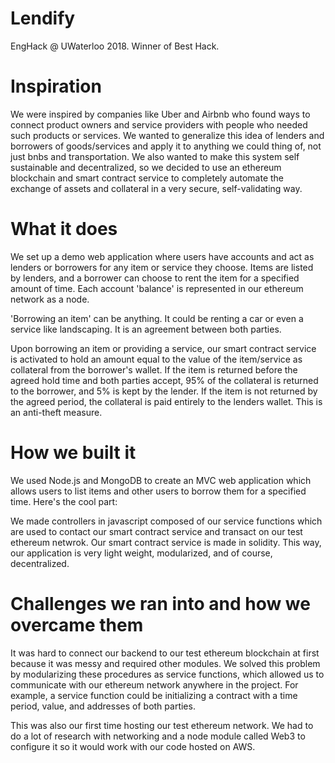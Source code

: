 # Lendify

EngHack @ UWaterloo 2018. Winner of Best Hack.

# Inspiration
We were inspired by companies like Uber and Airbnb who found ways to connect product owners and service providers with people who needed such products or services. We wanted to generalize this idea of lenders and borrowers of goods/services and apply it to anything we could thing of, not just bnbs and transportation. We also wanted to make this system self sustainable and decentralized, so we decided to use an ethereum blockchain and smart contract service to completely automate the exchange of assets and collateral in a very secure, self-validating way.

# What it does
We set up a demo web application where users have accounts and act as lenders or borrowers for any item or service they choose. Items are listed by lenders, and a borrower can choose to rent the item for a specified amount of time. Each account 'balance' is represented in our ethereum network as a node.

'Borrowing an item' can be anything. It could be renting a car or even a service like landscaping. It is an agreement between both parties.

Upon borrowing an item or providing a service, our smart contract service is activated to hold an amount equal to the value of the item/service as collateral from the borrower's wallet. If the item is returned before the agreed hold time and both parties accept, 95% of the collateral is returned to the borrower, and 5% is kept by the lender. If the item is not returned by the agreed period, the collateral is paid entirely to the lenders wallet. This is an anti-theft measure.

# How we built it
We used Node.js and MongoDB to create an MVC web application which allows users to list items and other users to borrow them for a specified time. Here's the cool part:

We made controllers in javascript composed of our service functions which are used to contact our smart contract service and transact on our test ethereum netwrok. Our smart contract service is made in solidity. This way, our application is very light weight, modularized, and of course, decentralized.

# Challenges we ran into and how we overcame them
It was hard to connect our backend to our test ethereum blockchain at first because it was messy and required other modules. We solved this problem by modularizing these procedures as service functions, which allowed us to communicate with our ethereum network anywhere in the project. For example, a service function could be initializing a contract with a time period, value, and addresses of both parties.

This was also our first time hosting our test ethereum network. We had to do a lot of research with networking and a node module called Web3 to configure it so it would work with our code hosted on AWS.
